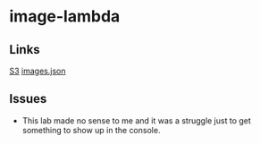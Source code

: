 # image-lambda

## Links

[S3](https://us-west-2.console.aws.amazon.com/s3/buckets/lab17-images?region=us-west-2&tab=objects)
[images.json](https://us-west-2.console.aws.amazon.com/s3/object/lab17-images?region=us-west-2&prefix=images.json)

## Issues

- This lab made no sense to me and it was a struggle just to get something to show up in the console.
